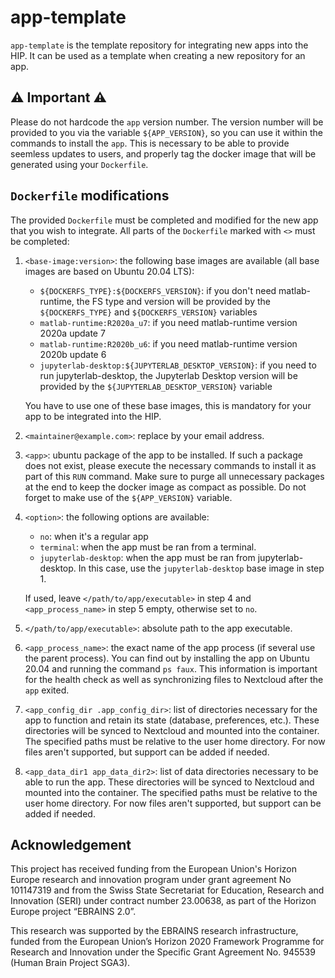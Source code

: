 # app-template

`app-template` is the template repository for integrating new apps into the HIP. It can be used as a template when creating a new repository for an app.

## :warning: Important :warning:

Please do not hardcode the `app` version number. The version number will be provided to you via the variable `${APP_VERSION}`, so you can use it within the commands to install the `app`. This is necessary to be able to provide seemless updates to users, and properly tag the docker image that will be generated using your `Dockerfile`.

## `Dockerfile` modifications

The provided `Dockerfile` must be completed and modified for the new app that you wish to integrate. All parts of the `Dockerfile` marked with `<>` must be completed:

1. `<base-image:version>`: the following base images are available (all base images are based on Ubuntu 20.04 LTS):
    - `${DOCKERFS_TYPE}:${DOCKERFS_VERSION}`: if you don't need matlab-runtime, the FS type and version will be provided by the `${DOCKERFS_TYPE}` and `${DOCKERFS_VERSION}` variables
    - `matlab-runtime:R2020a_u7`: if you need matlab-runtime version 2020a update 7
    - `matlab-runtime:R2020b_u6`: if you need matlab-runtime version 2020b update 6
    - `jupyterlab-desktop:${JUPYTERLAB_DESKTOP_VERSION}`: if you need to run jupyterlab-desktop, the Jupyterlab Desktop version will be provided by the `${JUPYTERLAB_DESKTOP_VERSION}` variable
 
    You have to use one of these base images, this is mandatory for your app to be integrated into the HIP.

2. `<maintainer@example.com>`: replace by your email address.

2. `<app>`: ubuntu package of the app to be installed. If such a package does not exist, please execute the necessary commands to install it as part of this `RUN` command. Make sure to purge all unnecessary packages at the end to keep the docker image as compact as possible. Do not forget to make use of the `${APP_VERSION}` variable.

3. `<option>`: the following options are available:
    - `no`: when it's a regular app
    - `terminal`: when the app must be ran from a terminal.
    - `jupyterlab-desktop`: when the app must be ran from jupyterlab-desktop. In this case, use the `jupyterlab-desktop` base image in step 1.

    If used, leave `</path/to/app/executable>` in step 4 and `<app_process_name>` in step 5 empty, otherwise set to `no`.

4. `</path/to/app/executable>`: absolute path to the app executable.

5. `<app_process_name>`: the exact name of the app process (if several use the parent process). You can find out by installing the app on Ubuntu 20.04 and running the command `ps faux`. This information is important for the health check as well as synchronizing files to Nextcloud after the `app` exited.

6. `<app_config_dir .app_config_dir>`: list of directories necessary for the app to function and retain its state (database, preferences, etc.). These directories will be synced to Nextcloud and mounted into the container. The specified paths must be relative to the user home directory. For now files aren't supported, but support can be added if needed.

7. `<app_data_dir1 app_data_dir2>`: list of data directories necessary to be able to run the app. These directories will be synced to Nextcloud and mounted into the container. The specified paths must be relative to the user home directory. For now files aren't supported, but support can be added if needed.

## Acknowledgement

This project has received funding from the  European Union's Horizon Europe research and innovation program under grant agreement No 101147319 and from the Swiss State Secretariat for Education, Research and Innovation (SERI) under contract number 23.00638, as part of the Horizon Europe project “EBRAINS 2.0”.

This research was supported by the EBRAINS research infrastructure, funded from the European Union’s Horizon 2020 Framework Programme for Research and Innovation under the Specific Grant Agreement No. 945539 (Human Brain Project SGA3).
